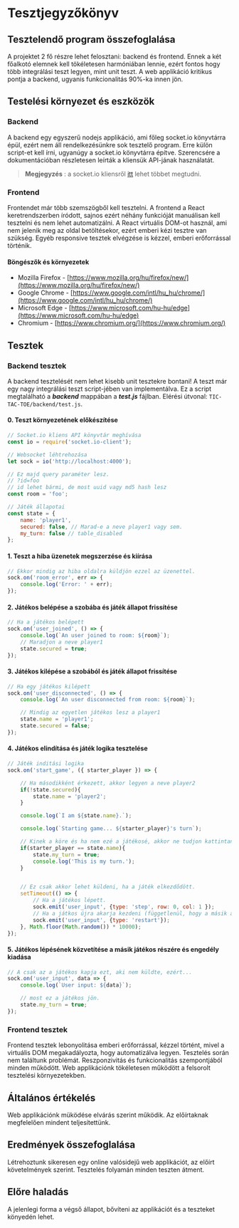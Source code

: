 Tesztjegyzőkönyv
================

Tesztelendő program összefoglalása
----------------------------------
A projektet 2 fő részre lehet felosztani: backend és frontend. Ennek a két főalkotó elemnek kell tökéletesen harmóniában lennie, ezért fontos hogy több integrálási teszt legyen, mint unit teszt. A web applikáció kritikus pontja a backend, ugyanis funkcionalitás 90%-ka innen jön.

Testelési környezet és eszközök
-------------------------------

### Backend
A backend egy egyszerű nodejs applikáció, ami főleg socket.io könyvtárra épül, ezért nem áll rendelkezésünkre sok tesztelő program. Erre külön script-et kell írni, ugyanúgy a socket.io könyvtárra építve. Szerencsére a dokumentációban részletesen leírták a kliensük API-jának használatát.
> **Megjegyzés** : a socket.io kliensről [itt](https://socket.io/docs/client-api/) lehet többet megtudni.

### Frontend
Frontendet már több szemszögből kell tesztelni. A frontend a React keretrendszerben íródott, sajnos ezért néhány funkcióját manuálisan kell tesztelni és nem lehet automatizálni. A React virtuális DOM-ot használ, ami nem jelenik meg az oldal betöltésekor, ezért emberi kézi tesztre van szükség. Egyéb responsive tesztek elvégzése is kézzel, emberi erőforrással történik.

#### Böngészők és környezetek
+ Mozilla Firefox - [https://www.mozilla.org/hu/firefox/new/](https://www.mozilla.org/hu/firefox/new/)
+ Google Chrome - [https://www.google.com/intl/hu_hu/chrome/](https://www.google.com/intl/hu_hu/chrome/)
+ Microsoft Edge - [https://www.microsoft.com/hu-hu/edge](https://www.microsoft.com/hu-hu/edge)
+ Chromium - [https://www.chromium.org/](https://www.chromium.org/)

Tesztek
-------

### Backend tesztek

A backend tesztelését nem lehet kisebb unit tesztekre bontani! A teszt már egy nagy integrálási teszt script-jében van implementálva. Ez a script megtalálható a ***backend*** mappában a ***test.js*** fájlban. Elérési útvonal: ``` TIC-TAC-TOE/backend/test.js ```.

#### 0. Teszt környezetének előkészítése

```javascript
// Socket.io kliens API könyvtár meghívása
const io = require('socket.io-client');

// Websocket léhtrehozása
let sock = io('http://localhost:4000');

// Ez majd query paraméter lesz.
// ?id=foo
// id lehet bármi, de most uuid vagy md5 hash lesz
const room = 'foo';

// Játék állapotai
const state = {
    name: 'player1',
    secured: false, // Marad-e a neve player1 vagy sem.
    my_turn: false // table_disabled
};
```

#### 1. Teszt a hiba üzenetek megszerzése és kiírása

```javascript
// Ekkor mindig az hiba oldalra küldjön ezzel az üzenettel.
sock.on('room_error', err => {
    console.log('Error: ' + err);
});
```

#### 2. Játékos belépése a szobába és játék állapot frissítése

```javascript
// Ha a játékos belépett
sock.on('user_joined', () => {
    console.log(`An user joined to room: ${room}`);
    // Maradjon a neve player1
    state.secured = true;
});
```

#### 3. Játékos kilépése a szobából és játék állapot frissítése

```javascript
// Ha egy játékos kilépett
sock.on('user_disconnected', () => {
    console.log(`An user disconnected from room: ${room}`);

    // Mindig az egyetlen játékos lesz a player1
    state.name = 'player1';
    state.secured = false;
});
```

#### 4. Játékos elindítása és játék logika tesztelése

```javascript
// Játék inditási logika
sock.on('start_game', ({ starter_player }) => {

    // Ha másodikként érkezett, akkor legyen a neve player2
    if(!state.secured){
        state.name = 'player2';
    }

    console.log(`I am ${state.name}.`);

    console.log(`Starting game... ${starter_player}'s turn`);

    // Kinek a köre és ha nem ezé a játékosé, akkor ne tudjon kattintani
    if(starter_player == state.name){
        state.my_turn = true;
        console.log('This is my turn.');
    }


    // Ez csak akkor lehet küldeni, ha a játék elkezdődött.
    setTimeout(() => {
        // Ha a játékos lépett.
        sock.emit('user_input', {type: 'step', row: 0, col: 1 });
        // Ha a játkos újra akarja kezdeni (függetlenül, hogy a másik akarja vagy sem).
        sock.emit('user_input', {type: 'restart'});
    }, Math.floor(Math.random()) * 10000);
});
```

#### 5. Játékos lépésének közvetítése a másik játékos részére és engedély kiadása

```javascript
// A csak az a játékos kapja ezt, aki nem küldte, ezért...
sock.on('user_input', data => {
    console.log(`User input: ${data}`);

    // most ez a játékos jön.
    state.my_turn = true;
});
```

### Frontend tesztek
Frontend tesztek lebonyolitása emberi erőforrással, kézzel történt, mivel a virtuális DOM megakadályozta, hogy automatizálva legyen. Tesztelés során nem találtunk problémát. Reszponzivitás és funkcionalitás szempontjából minden működött. Web applikációnk tökéletesen működött a felsorolt tesztelési környezetekben.
  
Általános értékelés
-------------------
Web applikációnk müködése elvárás szerint működik. Az előírtaknak megfelelően mindent teljesítettünk.

Eredmények összefoglalása
--------------------------
Létrehoztunk sikeresen egy online valósidejű web applikációt, az előírt követelmények szerint. Tesztelés folyamán minden teszten átment.

Előre haladás
-------------
A jelenlegi forma a végső állapot, bővíteni az applikációt és a teszteket könyedén lehet.